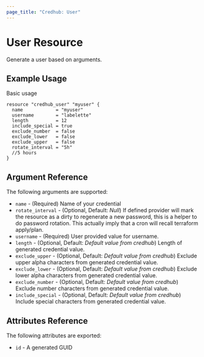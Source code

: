 ```yaml
---
page_title: "Credhub: User"
---
```


# User Resource

Generate a user based on arguments.

## Example Usage

Basic usage

```hcl
resource "credhub_user" "myuser" {
  name            = "myuser"
  username        = "labelette"
  length          = 12
  include_special = true
  exclude_number  = false
  exclude_lower   = false
  exclude_upper   = false
  rotate_interval = "5h"
  //5 hours
}
```

## Argument Reference

The following arguments are supported:

- `name` - (Required) Name of your credential
- `rotate_interval` - (Optional, Default: *Null*) If defined provider will mark the resource as a dirty to regenerate a new password, this is a helper to do password rotation. This actually imply that a cron will recall terraform apply/plan.
- `username` - (Required) User provided value for username.
- `length` - (Optional, Default: *Default value from credhub*) Length of generated credential value.
- `exclude_upper` - (Optional, Default: *Default value from credhub*) Exclude upper alpha characters from generated credential value.
- `exclude_lower` - (Optional, Default: *Default value from credhub*) Exclude lower alpha characters from generated credential value.
- `exclude_number` - (Optional, Default: *Default value from credhub*) Exclude number characters from generated credential value.
- `include_special` - (Optional, Default: *Default value from credhub*) Include special characters from generated credential value.

## Attributes Reference

The following attributes are exported:

* `id` - A generated GUID
